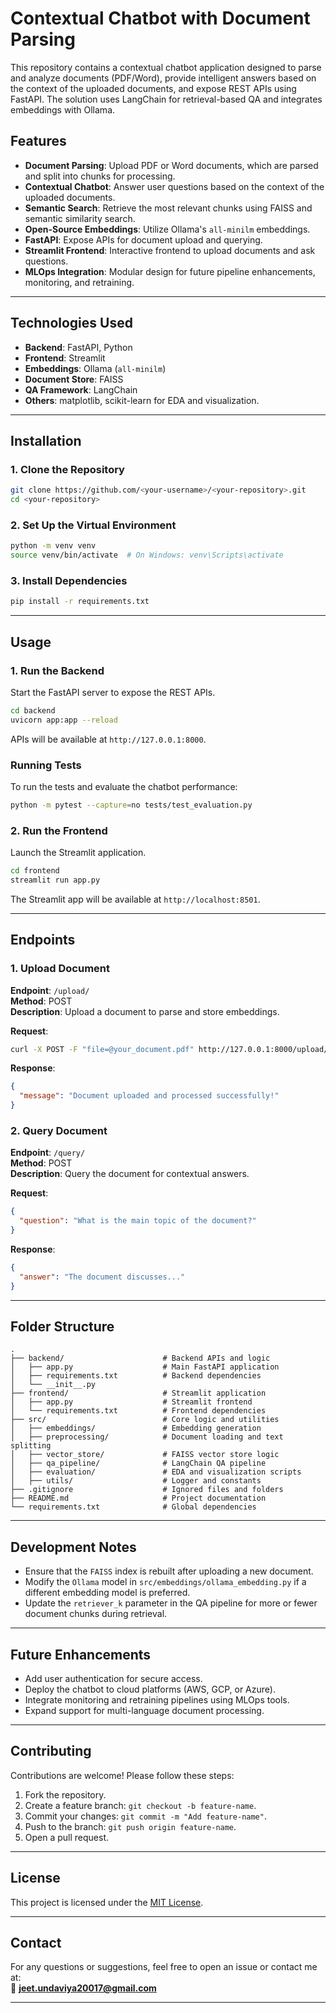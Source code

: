 # **Contextual Chatbot with Document Parsing**

This repository contains a contextual chatbot application designed to parse and analyze documents (PDF/Word), provide intelligent answers based on the context of the uploaded documents, and expose REST APIs using FastAPI. The solution uses LangChain for retrieval-based QA and integrates embeddings with Ollama.

## **Features**

- **Document Parsing**: Upload PDF or Word documents, which are parsed and split into chunks for processing.
- **Contextual Chatbot**: Answer user questions based on the context of the uploaded documents.
- **Semantic Search**: Retrieve the most relevant chunks using FAISS and semantic similarity search.
- **Open-Source Embeddings**: Utilize Ollama's `all-minilm` embeddings.
- **FastAPI**: Expose APIs for document upload and querying.
- **Streamlit Frontend**: Interactive frontend to upload documents and ask questions.
- **MLOps Integration**: Modular design for future pipeline enhancements, monitoring, and retraining.

---

## **Technologies Used**

- **Backend**: FastAPI, Python
- **Frontend**: Streamlit
- **Embeddings**: Ollama (`all-minilm`)
- **Document Store**: FAISS
- **QA Framework**: LangChain
- **Others**: matplotlib, scikit-learn for EDA and visualization.

---

## **Installation**

### **1. Clone the Repository**

```bash
git clone https://github.com/<your-username>/<your-repository>.git
cd <your-repository>
```

### **2. Set Up the Virtual Environment**

```bash
python -m venv venv
source venv/bin/activate  # On Windows: venv\Scripts\activate
```

### **3. Install Dependencies**

```bash
pip install -r requirements.txt
```

---

## **Usage**

### **1. Run the Backend**

Start the FastAPI server to expose the REST APIs.

```bash
cd backend
uvicorn app:app --reload
```

APIs will be available at `http://127.0.0.1:8000`.

### Running Tests

To run the tests and evaluate the chatbot performance:

```bash
python -m pytest --capture=no tests/test_evaluation.py
```


### **2. Run the Frontend**

Launch the Streamlit application.

```bash
cd frontend
streamlit run app.py
```

The Streamlit app will be available at `http://localhost:8501`.

---

## **Endpoints**

### **1. Upload Document**

**Endpoint**: `/upload/`  
**Method**: POST  
**Description**: Upload a document to parse and store embeddings.

**Request**:
```bash
curl -X POST -F "file=@your_document.pdf" http://127.0.0.1:8000/upload/
```

**Response**:
```json
{
  "message": "Document uploaded and processed successfully!"
}
```

### **2. Query Document**

**Endpoint**: `/query/`  
**Method**: POST  
**Description**: Query the document for contextual answers.

**Request**:
```json
{
  "question": "What is the main topic of the document?"
}
```

**Response**:
```json
{
  "answer": "The document discusses..."
}
```

---

## **Folder Structure**

```plaintext
.
├── backend/                      # Backend APIs and logic
│   ├── app.py                    # Main FastAPI application
│   ├── requirements.txt          # Backend dependencies
│   └── __init__.py
├── frontend/                     # Streamlit application
│   ├── app.py                    # Streamlit frontend
│   └── requirements.txt          # Frontend dependencies
├── src/                          # Core logic and utilities
│   ├── embeddings/               # Embedding generation
│   ├── preprocessing/            # Document loading and text splitting
│   ├── vector_store/             # FAISS vector store logic
│   ├── qa_pipeline/              # LangChain QA pipeline
│   ├── evaluation/               # EDA and visualization scripts
│   ├── utils/                    # Logger and constants
├── .gitignore                    # Ignored files and folders
├── README.md                     # Project documentation
└── requirements.txt              # Global dependencies
```

---

## **Development Notes**

- Ensure that the `FAISS` index is rebuilt after uploading a new document.
- Modify the `Ollama` model in `src/embeddings/ollama_embedding.py` if a different embedding model is preferred.
- Update the `retriever_k` parameter in the QA pipeline for more or fewer document chunks during retrieval.

---

## **Future Enhancements**

- Add user authentication for secure access.
- Deploy the chatbot to cloud platforms (AWS, GCP, or Azure).
- Integrate monitoring and retraining pipelines using MLOps tools.
- Expand support for multi-language document processing.

---

## **Contributing**

Contributions are welcome! Please follow these steps:

1. Fork the repository.
2. Create a feature branch: `git checkout -b feature-name`.
3. Commit your changes: `git commit -m "Add feature-name"`.
4. Push to the branch: `git push origin feature-name`.
5. Open a pull request.

---

## **License**

This project is licensed under the [MIT License](LICENSE).

---

## **Contact**

For any questions or suggestions, feel free to open an issue or contact me at:  
📧 **jeet.undaviya20017@gmail.com**

--- 
